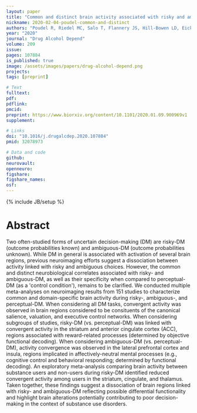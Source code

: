 ```yaml
---
layout: paper
title: "Common and distinct brain activity associated with risky and ambiguous decision-making"
nickname: 2020-02-04-poudel-common-and-distinct
authors: "Poudel R, Riedel MC, Salo T, Flannery JS, Hill-Bowen LD, Eickhoff SB, Laird AR, Sutherland MT"
year: "2020"
journal: "Drug Alcohol Depend"
volume: 209
issue:
pages: 107884
is_published: true
image: /assets/images/papers/drug-alcohol-depend.png
projects:
tags: [preprint]

# Text
fulltext:
pdf:
pdflink:
pmcid:
preprint: https://www.biorxiv.org/content/10.1101/2020.01.09.900969v1
supplement:

# Links
doi: "10.1016/j.drugalcdep.2020.107884"
pmid: 32078973

# Data and code
github:
neurovault:
openneuro:
figshare:
figshare_names:
osf:
---
```

{% include JB/setup %}

# Abstract

Two often-studied forms of uncertain decision-making (DM) are risky-DM (outcome probabilities known) and ambiguous-DM (outcome probabilities unknown). While DM in general is associated with activation of several brain regions, previous neuroimaging efforts suggest a dissociation between activity linked with risky and ambiguous choices. However, the common and distinct neurobiological correlates associated with risky- and ambiguous-DM, as well as their specificity when compared to perceptual-DM (as a 'control condition'), remains to be clarified. We conducted multiple meta-analyses on neuroimaging results from 151 studies to characterize common and domain-specific brain activity during risky-, ambiguous-, and perceptual-DM. When considering all DM tasks, convergent activity was observed in brain regions considered to be consituents of the canonical salience, valuation, and executive control networks. When considering subgroups of studies, risky-DM (vs. perceptual-DM) was linked with convergent activity in the striatum and anterior cingulate cortex (ACC), regions associated with reward-related processes (determined by objective functional decoding). When considering ambiguous-DM (vs. perceptual-DM), activity convergence was observed in the lateral prefrontal cortex and insula, regions implicated in affectively-neutral mental processes (e.g., cognitive control and behavioral responding; determined by functional decoding). An exploratory meta-analysis comparing brain activity between substance users and non-users during risky-DM identified reduced convergent activity among users in the striatum, cingulate, and thalamus. Taken together, these findings suggest a dissociation of brain regions linked with risky- and ambiguous-DM reflecting possible differential functionality and highlight brain alterations potentially contributing to poor decision-making in the context of substance use disorders.
